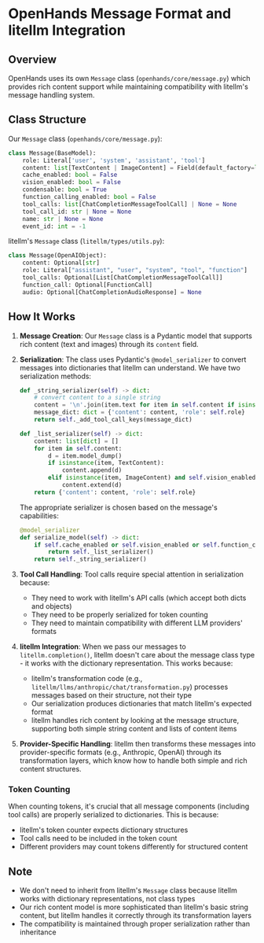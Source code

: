 # OpenHands Message Format and litellm Integration

## Overview

OpenHands uses its own `Message` class (`openhands/core/message.py`) which provides rich content support while maintaining compatibility with litellm's message handling system.

## Class Structure

Our `Message` class (`openhands/core/message.py`):
```python
class Message(BaseModel):
    role: Literal['user', 'system', 'assistant', 'tool']
    content: list[TextContent | ImageContent] = Field(default_factory=list)
    cache_enabled: bool = False
    vision_enabled: bool = False
    condensable: bool = True
    function_calling_enabled: bool = False
    tool_calls: list[ChatCompletionMessageToolCall] | None = None
    tool_call_id: str | None = None
    name: str | None = None
    event_id: int = -1
```

litellm's `Message` class (`litellm/types/utils.py`):
```python
class Message(OpenAIObject):
    content: Optional[str]
    role: Literal["assistant", "user", "system", "tool", "function"]
    tool_calls: Optional[List[ChatCompletionMessageToolCall]]
    function_call: Optional[FunctionCall]
    audio: Optional[ChatCompletionAudioResponse] = None
```

## How It Works

1. **Message Creation**: Our `Message` class is a Pydantic model that supports rich content (text and images) through its `content` field.

2. **Serialization**: The class uses Pydantic's `@model_serializer` to convert messages into dictionaries that litellm can understand. We have two serialization methods:
   ```python
   def _string_serializer(self) -> dict:
       # convert content to a single string
       content = '\n'.join(item.text for item in self.content if isinstance(item, TextContent))
       message_dict: dict = {'content': content, 'role': self.role}
       return self._add_tool_call_keys(message_dict)

   def _list_serializer(self) -> dict:
       content: list[dict] = []
       for item in self.content:
           d = item.model_dump()
           if isinstance(item, TextContent):
               content.append(d)
           elif isinstance(item, ImageContent) and self.vision_enabled:
               content.extend(d)
       return {'content': content, 'role': self.role}
   ```

   The appropriate serializer is chosen based on the message's capabilities:
   ```python
   @model_serializer
   def serialize_model(self) -> dict:
       if self.cache_enabled or self.vision_enabled or self.function_calling_enabled:
           return self._list_serializer()
       return self._string_serializer()
   ```

3. **Tool Call Handling**: Tool calls require special attention in serialization because:
   - They need to work with litellm's API calls (which accept both dicts and objects)
   - They need to be properly serialized for token counting
   - They need to maintain compatibility with different LLM providers' formats

4. **litellm Integration**: When we pass our messages to `litellm.completion()`, litellm doesn't care about the message class type - it works with the dictionary representation. This works because:
   - litellm's transformation code (e.g., `litellm/llms/anthropic/chat/transformation.py`) processes messages based on their structure, not their type
   - Our serialization produces dictionaries that match litellm's expected format
   - litellm handles rich content by looking at the message structure, supporting both simple string content and lists of content items

5. **Provider-Specific Handling**: litellm then transforms these messages into provider-specific formats (e.g., Anthropic, OpenAI) through its transformation layers, which know how to handle both simple and rich content structures.

### Token Counting

When counting tokens, it's crucial that all message components (including tool calls) are properly serialized to dictionaries. This is because:
- litellm's token counter expects dictionary structures
- Tool calls need to be included in the token count
- Different providers may count tokens differently for structured content

## Note

- We don't need to inherit from litellm's `Message` class because litellm works with dictionary representations, not class types
- Our rich content model is more sophisticated than litellm's basic string content, but litellm handles it correctly through its transformation layers
- The compatibility is maintained through proper serialization rather than inheritance
